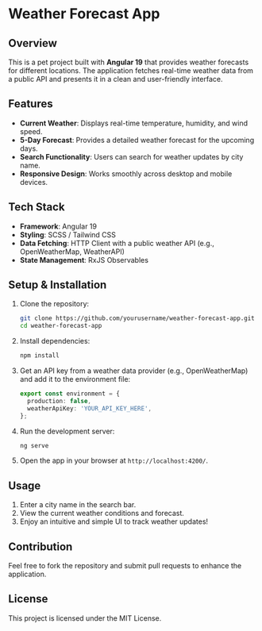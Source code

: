 # Weather Forecast App

## Overview

This is a pet project built with **Angular 19** that provides weather forecasts for different locations. The application fetches real-time weather data from a public API and presents it in a clean and user-friendly interface.

## Features

- **Current Weather**: Displays real-time temperature, humidity, and wind speed.
- **5-Day Forecast**: Provides a detailed weather forecast for the upcoming days.
- **Search Functionality**: Users can search for weather updates by city name.
- **Responsive Design**: Works smoothly across desktop and mobile devices.

## Tech Stack

- **Framework**: Angular 19
- **Styling**: SCSS / Tailwind CSS
- **Data Fetching**: HTTP Client with a public weather API (e.g., OpenWeatherMap, WeatherAPI)
- **State Management**: RxJS Observables

## Setup & Installation

1. Clone the repository:
   ```sh
   git clone https://github.com/yourusername/weather-forecast-app.git
   cd weather-forecast-app
   ```
2. Install dependencies:
   ```sh
   npm install
   ```
3. Get an API key from a weather data provider (e.g., OpenWeatherMap) and add it to the environment file:
   ```ts
   export const environment = {
     production: false,
     weatherApiKey: 'YOUR_API_KEY_HERE',
   };
   ```
4. Run the development server:
   ```sh
   ng serve
   ```
5. Open the app in your browser at `http://localhost:4200/`.

## Usage

1. Enter a city name in the search bar.
2. View the current weather conditions and forecast.
3. Enjoy an intuitive and simple UI to track weather updates!

## Contribution

Feel free to fork the repository and submit pull requests to enhance the application.

## License

This project is licensed under the MIT License.
